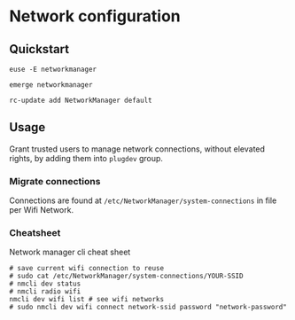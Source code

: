 # Network configuration

## Quickstart

```
euse -E networkmanager
```

```
emerge networkmanager
```

```
rc-update add NetworkManager default
```

## Usage

Grant trusted users to manage network connections, without elevated rights, by adding them into `plugdev` group.

### Migrate connections

Connections are found at `/etc/NetworkManager/system-connections` in file per Wifi Network. 

### Cheatsheet

Network manager cli cheat sheet

```
# save current wifi connection to reuse
# sudo cat /etc/NetworkManager/system-connections/YOUR-SSID
# nmcli dev status
# nmcli radio wifi
nmcli dev wifi list # see wifi networks
# sudo nmcli dev wifi connect network-ssid password "network-password"
```

